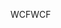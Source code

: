 <span data-ttu-id="120b3-101">WCF</span><span class="sxs-lookup"><span data-stu-id="120b3-101">WCF</span></span>